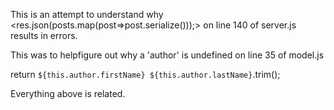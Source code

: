This is an attempt to understand why <res.json(posts.map(post=>post.serialize()));> on line 140 of server.js results in errors.

This was to helpfigure out why a 'author' is undefined on line 35 of model.js

  return `${this.author.firstName} ${this.author.lastName}`.trim();

Everything above is related.

